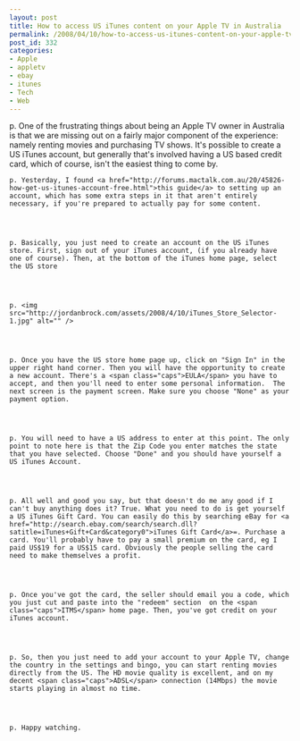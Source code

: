 ```yaml
---
layout: post
title: How to access US iTunes content on your Apple TV in Australia
permalink: /2008/04/10/how-to-access-us-itunes-content-on-your-apple-tv-in-australia/index.html
post_id: 332
categories: 
- Apple
- appletv
- ebay
- itunes
- Tech
- Web
---
```


p. One of the frustrating things about being an Apple TV owner in Australia is that we are missing out on a fairly major component of the experience: namely renting movies and purchasing TV shows. It's possible to create a US iTunes account, but generally that's involved having a US based credit card, which of course, isn't the easiest thing to come by.




	p. Yesterday, I found <a href="http://forums.mactalk.com.au/20/45826-how-get-us-itunes-account-free.html">this guide</a> to setting up an account, which has some extra steps in it that aren't entirely necessary, if you're prepared to actually pay for some content.




	p. Basically, you just need to create an account on the US iTunes store. First, sign out of your iTunes account, (if you already have one of course). Then, at the bottom of the iTunes home page, select the US store




	p. <img src="http://jordanbrock.com/assets/2008/4/10/iTunes_Store_Selector-1.jpg" alt="" />




	p. Once you have the US store home page up, click on "Sign In" in the upper right hand corner. Then you will have the opportunity to create a new account. There's a <span class="caps">EULA</span> you have to accept, and then you'll need to enter some personal information.  The next screen is the payment screen. Make sure you choose "None" as your payment option.




	p. You will need to have a US address to enter at this point. The only point to note here is that the Zip Code you enter matches the state that you have selected. Choose "Done" and you should have yourself a US iTunes Account.




	p. All well and good you say, but that doesn't do me any good if I can't buy anything does it? True. What you need to do is get yourself a US iTunes Gift Card. You can easily do this by searching eBay for <a href="http://search.ebay.com/search/search.dll?satitle=iTunes+Gift+Card&category0">iTunes Gift Card</a>=. Purchase a card. You'll probably have to pay a small premium on the card, eg I paid US$19 for a US$15 card. Obviously the people selling the card need to make themselves a profit.




	p. Once you've got the card, the seller should email you a code, which you just cut and paste into the "redeem" section  on the <span class="caps">ITMS</span> home page. Then, you've got credit on your iTunes account.




	p. So, then you just need to add your account to your Apple TV, change the country in the settings and bingo, you can start renting movies directly from the US. The HD movie quality is excellent, and on my decent <span class="caps">ADSL</span> connection (14Mbps) the movie starts playing in almost no time.




	p. Happy watching.

